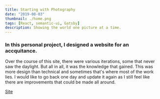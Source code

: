 ```yaml
---
title: Starting with Photography
date: "2019-08-03"
thumbnail: ./home.png
tags: [React, semantic-ui, Gatsby]
description: Showing the world one picture at a time.
---
```


<div>
  <h3>
    In this personal project, I designed a website for an accquitance. 
  </h3>
  <p>
    Over the course of this site, there were various iterations, some that never saw the daylight. But all in all, it was the knowledge that gained. This was more design than technical and sometimes that's where most of the work lies. I would like to go back one day and update it again as I still feel like there are improvements that could be made all around.
  </p>
  <p>
    <a href='https://distracted-lamport-9d0060.netlify.app/' target="_blank">
      Site
    </a>
  </p>
</div>

